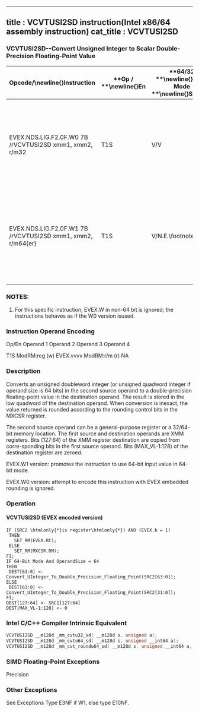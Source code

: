 ----------------------------
title : VCVTUSI2SD instruction(Intel x86/64 assembly instruction)
cat_title : VCVTUSI2SD
----------------------------
### VCVTUSI2SD--Convert Unsigned Integer to Scalar Double-Precision Floating-Point Value


|**Opcode/**\newline{}**Instruction**|**Op / **\newline{}**En**|**64/32 **\newline{}**bit Mode **\newline{}**Support**|**CPUID **\newline{}**Feature **\newline{}**Flag**|**Description**|
|------------------------------------|-------------------------|------------------------------------------------------|--------------------------------------------------|---------------|
|EVEX.NDS.LIG.F2.0F.W0 7B /rVCVTUSI2SD xmm1, xmm2, r/m32|T1S|V/V|AVX512F|Convert one unsigned doubleword integer from r/m32 to one double-precision floating-point value in xmm1.|
|EVEX.NDS.LIG.F2.0F.W1 7B /rVCVTUSI2SD xmm1, xmm2, r/m64{er}|T1S|V/N.E.\footnote{1}|AVX512F|Convert one unsigned quadword integer from r/m64 to one double-precision floating-point value in xmm1.|
||||||
### NOTES:


1. For this specific instruction, EVEX.W in non-64 bit is ignored; the instructions behaves as if the W0 version isused.

###                 Instruction Operand Encoding


Op/En Operand 1 Operand 2 Operand 3 Operand 4

T1S ModRM:reg (w) EVEX.vvvv ModRM:r/m (r) NA

### Description


Converts an unsigned doubleword integer (or unsigned quadword integer if operand size is 64 bits) in the second source operand to a double-precision floating-point value in the destination operand. The result is stored in the low quadword of the destination operand. When conversion is inexact, the value returned is rounded according to the rounding control bits in the MXCSR register.

The second source operand can be a general-purpose register or a 32/64-bit memory location. The first source and destination operands are XMM registers. Bits (127:64) of the XMM register destination are copied from corre-sponding bits in the first source operand. Bits (MAX_VL-1:128) of the destination register are zeroed.

EVEX.W1 version: promotes the instruction to use 64-bit input value in 64-bit mode.

EVEX.W0 version: attempt to encode this instruction with EVEX embedded rounding is ignored.


### Operation
#### VCVTUSI2SD (EVEX encoded version)
```info-verb
IF (SRC2 \htmlonly{*}is register\htmlonly{*}) AND (EVEX.b = 1) 
 THEN
   SET_RM(EVEX.RC);
 ELSE 
   SET_RM(MXCSR.RM);
FI;
IF 64-Bit Mode And OperandSize = 64
THEN
 DEST[63:0] <-  Convert_UInteger_To_Double_Precision_Floating_Point(SRC2[63:0]);
ELSE
 DEST[63:0]  <- Convert_UInteger_To_Double_Precision_Floating_Point(SRC2[31:0]);
FI;
DEST[127:64] <-  SRC1[127:64]
DEST[MAX_VL-1:128]  <- 0
```

### Intel C/C++ Compiler Intrinsic Equivalent

```cpp
VCVTUSI2SD __m128d _mm_cvtu32_sd( __m128d s, unsigned a); 
VCVTUSI2SD __m128d _mm_cvtu64_sd( __m128d s, unsigned __int64 a);
VCVTUSI2SD __m128d _mm_cvt_roundu64_sd( __m128d s, unsigned __int64 a, int r);
```
### SIMD Floating-Point Exceptions


Precision

### Other Exceptions


See Exceptions Type E3NF if W1, else type E10NF.

